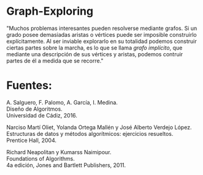 # Graph-Exploring
"Muchos problemas interesantes pueden resolverse mediante grafos. Si 
un grado posee demasiadas aristas o vértices puede ser imposible construirlo
explícitamente. Al ser inviable explorarlo en su totalidad podemos construir 
ciertas partes sobre la marcha, es lo que se llama *grafo implícito*, que 
mediante una descripción de sus vértices y aristas, podemos contruir partes
de él  a medida que se recorre."




# Fuentes:


A. Salguero, F. Palomo, A. García, I. Medina. <br>
Diseño de Algoritmos.<br>
Universidad de Cádiz, 2016.

Narciso Martí Oliet, Yolanda Ortega Mallén y José Alberto
Verdejo López.<br>
Estructuras de datos y métodos algorítmicos: ejercicios resueltos.<br>
Prentice Hall, 2004.

Richard Neapolitan y Kumarss Naimipour.<br>
Foundations of Algorithms.<br>
4a edición, Jones and Bartlett Publishers, 2011.
